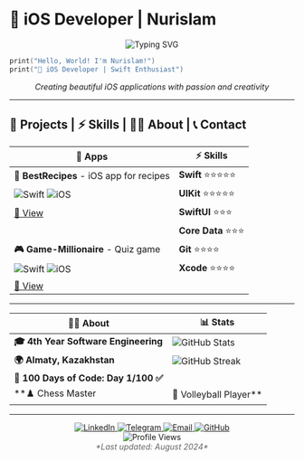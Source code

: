 # 🚀 iOS Developer | Nurislam

<div align="center">
  <img src="https://readme-typing-svg.herokuapp.com?font=SF+Pro+Display&weight=600&size=28&pause=1000&color=FF6B35&center=true&vCenter=true&width=500&lines=Hello%2C+World!+I'm+Nurislam!;%F0%9F%8E%AD+iOS+Developer;%F0%9F%9A%80+Swift+Enthusiast;%F0%9F%8C%9F+Creating+Awesome+Apps!" alt="Typing SVG" />
</div>

```swift
print("Hello, World! I'm Nurislam!")
print("🚀 iOS Developer | Swift Enthusiast")
```

<div align="center">
  <p><em>Creating beautiful iOS applications with passion and creativity</em></p>
</div>

---

## 📱 Projects | ⚡ Skills | 👨‍💻 About | 📞 Contact

<div align="center">

| 📱 **Apps** | ⚡ **Skills** |
|---|---|
| **🍳 BestRecipes** - iOS app for recipes | **Swift** ⭐⭐⭐⭐⭐ |
| ![Swift](https://img.shields.io/badge/Swift-5.0-FF6B35?style=flat&logo=swift&logoColor=white) ![iOS](https://img.shields.io/badge/iOS-14.0+-000000?style=flat&logo=apple&logoColor=white) | **UIKit** ⭐⭐⭐⭐⭐ |
| [🔗 View](https://github.com/00giemensch/BestRecipes) | **SwiftUI** ⭐⭐⭐ |
| | **Core Data** ⭐⭐⭐ |
| **🎮 Game-Millionaire** - Quiz game | **Git** ⭐⭐⭐⭐ |
| ![Swift](https://img.shields.io/badge/Swift-5.0-FF6B35?style=flat&logo=swift&logoColor=white) ![iOS](https://img.shields.io/badge/iOS-14.0+-000000?style=flat&logo=apple&logoColor=white) | **Xcode** ⭐⭐⭐⭐ |
| [🔗 View](https://github.com/vvp-off/Game-Millionaire) | |

</div>

---

<div align="center">

| 👨‍💻 **About** | 📊 **Stats** |
|---|---|
| **🎓 4th Year Software Engineering** | <img src="https://github-readme-stats.vercel.app/api?username=nurislam-kenzheyev22&show_icons=true&theme=radical&hide_border=true&bg_color=0D1117&title_color=FF6B35&text_color=FFFFFF&icon_color=FF6B35&include_all_commits=true&count_private=true" alt="GitHub Stats" /> |
| **🌍 Almaty, Kazakhstan** | <img src="https://github-readme-streak-stats.herokuapp.com/?user=nurislam-kenzheyev22&theme=radical&hide_border=true&background=0D1117&stroke=FF6B35&ring=FF6B35&fire=FF6B35&currStreakNum=FFFFFF&currStreakLabel=FF6B35&sideNums=FFFFFF&sideLabels=FF6B35&dates=FFFFFF" alt="GitHub Streak" /> |
| **🎯 100 Days of Code: Day 1/100 ✅** | |
| **♟️ Chess Master | 🏐 Volleyball Player** | |

</div>

---

<div align="center">
  <a href="https://linkedin.com/in/nurislam-kenzheyev22" target="_blank">
    <img src="https://img.shields.io/badge/LinkedIn-0077B5?style=for-the-badge&logo=linkedin&logoColor=white" alt="LinkedIn" />
  </a>
  <a href="https://t.me/EA_nurislam" target="_blank">
    <img src="https://img.shields.io/badge/Telegram-2CA5E0?style=for-the-badge&logo=telegram&logoColor=white" alt="Telegram" />
  </a>
  <a href="mailto:n.kenzheyev@icloud.com">
    <img src="https://img.shields.io/badge/Email-D14836?style=for-the-badge&logo=gmail&logoColor=white" alt="Email" />
  </a>
  <a href="https://github.com/nurislam-kenzheyev22" target="_blank">
    <img src="https://img.shields.io/badge/GitHub-100000?style=for-the-badge&logo=github&logoColor=white" alt="GitHub" />
  </a>
</div>

<div align="center">
  <img src="https://komarev.com/ghpvc/?username=nurislam-kenzheyev22&style=flat-square&color=FF6B35" alt="Profile Views" />
  <br/>
  <em style="color: #666;">*Last updated: August 2024*</em>
</div>
